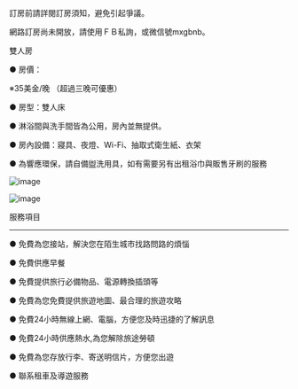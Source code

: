 
訂房前請詳閱訂房須知，避免引起爭議。

網路訂房尚未開放，請使用ＦＢ私詢，或微信號mxgbnb。


雙人房

● 房價：

※35美金/晚 （超過三晚可優惠）

● 房型：雙人床

● 淋浴間與洗手間皆為公用，房內並無提供。

● 房內設備：寢具、夜燈、Wi-Fi、抽取式衛生紙、衣架

● 為響應環保，請自備盥洗用具，如有需要另有出租浴巾與販售牙刷的服務



![image](https://i.imgur.com/JA8dryt.jpg)

![image](https://i.imgur.com/FURLvHi.jpg)



服務項目

-------------
● 免費為您接站，解決您在陌生城市找路問路的煩惱

● 免費供應早餐

● 免費提供旅行必備物品、電源轉換插頭等

● 免費為您免費提供旅遊地圖、最合理的旅遊攻略

● 免費24小時無線上網、電腦，方便您及時迅捷的了解訊息

● 免費24小時供應熱水,為您解除旅途勞頓

● 免費為您存放行李、寄送明信片，方便您出遊

● 聯系租車及導遊服務
